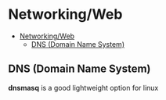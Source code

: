# Networking/Web

* [Networking/Web](#networkingweb)
  * [DNS (Domain Name System)](#dns-domain-name-system)


## DNS (Domain Name System)
**dnsmasq** is a good lightweight option for linux




